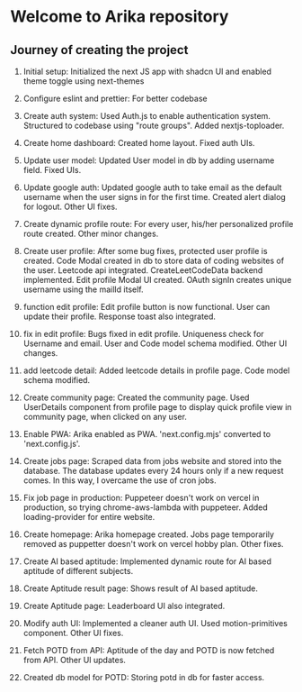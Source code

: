 # Welcome to Arika repository

## Journey of creating the project

1. Initial setup: Initialized the next JS app with shadcn UI and enabled theme toggle using next-themes

2. Configure eslint and prettier: For better codebase

3. Create auth system: Used Auth.js to enable authentication system. Structured to codebase using "route groups". Added nextjs-toploader.

4. Create home dashboard: Created home layout. Fixed auth UIs.

5. Update user model: Updated User model in db by adding username field. Fixed UIs.

6. Update google auth: Updated google auth to take email as the default username when the user signs in for the first time. Created alert dialog for logout. Other UI fixes.

7. Create dynamic profile route: For every user, his/her personalized profile route created. Other minor changes.

8. Create user profile: After some bug fixes, protected user profile is created. Code Modal created in db to store data of coding websites of the user. Leetcode api integrated. CreateLeetCodeData backend implemented. Edit profile Modal UI created. OAuth signIn creates unique username using the mailId itself.

9. function edit profile: Edit profile button is now functional. User can update their profile. Response toast also integrated.

10. fix in edit profile: Bugs fixed in edit profile. Uniqueness check for Username and email. User and Code model schema modified. Other UI changes.

11. add leetcode detail: Added leetcode details in profile page. Code model schema modified.

12. Create community page: Created the community page. Used UserDetails component from profile page to display quick profile view in community page, when clicked on any user.

13. Enable PWA: Arika enabled as PWA. 'next.config.mjs' converted to 'next.config.js'.

14. Create jobs page: Scraped data from jobs website and stored into the database. The database updates every 24 hours only if a new request comes. In this way, I overcame the use of cron jobs.

15. Fix job page in production: Puppeteer doesn't work on vercel in production, so trying chrome-aws-lambda with puppeteer. Added loading-provider for entire website.

16. Create homepage: Arika homepage created. Jobs page temporarily removed as puppetter doesn't work on vercel hobby plan. Other fixes.

17. Create AI based aptitude: Implemented dynamic route for AI based aptitude of different subjects.

18. Create Aptitude result page: Shows result of AI based aptitude.

19. Create Aptitude page: Leaderboard UI also integrated.

20. Modify auth UI: Implemented a cleaner auth UI. Used motion-primitives component. Other UI fixes.

21. Fetch POTD from API: Aptitude of the day and POTD is now fetched from API. Other UI updates.

22. Created db model for POTD: Storing potd in db for faster access.
